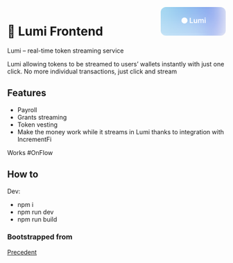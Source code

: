 <img src="./public/logo-lum.png" width="150" align="right" alt="" style="border-radius: 12px;" />

# 💸 Lumi Frontend

Lumi – real-time token streaming service

Lumi allowing tokens to be streamed to users’ wallets instantly with just one click. No more individual transactions, just click and stream

## Features

- Payroll
- Grants streaming
- Token vesting
- Make the money work while it streams in Lumi thanks to integration with IncrementFi

Works #OnFlow

## How to

Dev:

- npm i
- npm run dev
- npm run build

### Bootstrapped from

<a href="https://precedent.dev">
  <p>Precedent</p>
</a>
